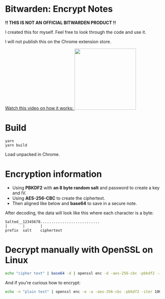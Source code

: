 # Bitwarden: Encrypt Notes

**!! THIS IS NOT AN OFFICIAL BITWARDEN PRODUCT !!**

I created this for myself. Feel free to look through the code and use it.

I will not publish this on the Chrome extension store.

<a href="https://www.youtube.com/watch?v=4Yj0vew88YY">
Watch this video on how it works:
<img height="200" src="https://img.youtube.com/vi/4Yj0vew88YY/0.jpg"/>
</a>

# Build

```
yarn
yarn build
```

Load unpacked in Chrome.

# Encryption information

-   Using **PBKDF2** with **an 8 byte random salt** and password to create a key and IV.
-   Using **AES-256-CBC** to create the ciphertext.
-   Then aligned like below and **base64** to save in a secure note.

After decoding, the data will look like this where each character is a byte:

```
Salted__12345678...........................
|       |       |
prefix  salt    ciphertext
```

# Decrypt manually with OpenSSL on Linux

```bash
echo "cipher text" | base64 -d | openssl enc -d -aes-256-cbc -pbkdf2 -iter 100000
```

And if you're curious how to encrypt:

```bash
echo -n "plain text" | openssl enc -e -a -aes-256-cbc -pbkdf2 -iter 100000
```
